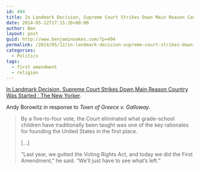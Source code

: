 ```yaml
---
id: 494
title: In Landmark Decision, Supreme Court Strikes Down Main Reason Country Was Started
date: 2014-05-12T17:15:26+00:00
author: Ben
layout: post
guid: http://www.benjaminoakes.com/?p=494
permalink: /2014/05/12/in-landmark-decision-supreme-court-strikes-down-main-reason-country-was-started/
categories:
  - Politics
tags:
  - first amendment
  - religion
---
```

[In Landmark Decision, Supreme Court Strikes Down Main Reason Country Was Started : The New Yorker](http://www.newyorker.com/online/blogs/borowitzreport/2014/05/in-landmark-decision-supreme-court-strikes-down-main-reason-country-was-started.html).

Andy Borowitz in response to _Town of Greece v. Galloway_.

> By a five-to-four vote, the Court eliminated what grade-school children have traditionally been taught was one of the key rationales for founding the United States in the first place. 
> 
> [...]
> 
> “Last year, we gutted the Voting Rights Act, and today we did the First Amendment,” he said. “We’ll just have to see what’s left.”